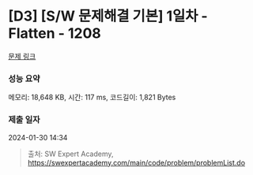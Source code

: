 # [D3] [S/W 문제해결 기본] 1일차 - Flatten - 1208 

[문제 링크](https://swexpertacademy.com/main/code/problem/problemDetail.do?contestProbId=AV139KOaABgCFAYh) 

### 성능 요약

메모리: 18,648 KB, 시간: 117 ms, 코드길이: 1,821 Bytes

### 제출 일자

2024-01-30 14:34



> 출처: SW Expert Academy, https://swexpertacademy.com/main/code/problem/problemList.do